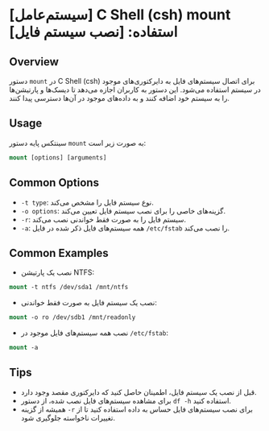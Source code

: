 # [سیستم‌عامل] C Shell (csh) mount استفاده: [نصب سیستم فایل]

## Overview
دستور `mount` در C Shell (csh) برای اتصال سیستم‌های فایل به دایرکتوری‌های موجود در سیستم استفاده می‌شود. این دستور به کاربران اجازه می‌دهد تا دیسک‌ها و پارتیشن‌ها را به سیستم خود اضافه کنند و به داده‌های موجود در آن‌ها دسترسی پیدا کنند.

## Usage
سینتکس پایه دستور `mount` به صورت زیر است:

```csh
mount [options] [arguments]
```

## Common Options
- `-t type`: نوع سیستم فایل را مشخص می‌کند.
- `-o options`: گزینه‌های خاصی را برای نصب سیستم فایل تعیین می‌کند.
- `-r`: سیستم فایل را به صورت فقط خواندنی نصب می‌کند.
- `-a`: همه سیستم‌های فایل ذکر شده در فایل `/etc/fstab` را نصب می‌کند.

## Common Examples
- نصب یک پارتیشن NTFS:
```csh
mount -t ntfs /dev/sda1 /mnt/ntfs
```

- نصب یک سیستم فایل به صورت فقط خواندنی:
```csh
mount -o ro /dev/sdb1 /mnt/readonly
```

- نصب همه سیستم‌های فایل موجود در `/etc/fstab`:
```csh
mount -a
```

## Tips
- قبل از نصب یک سیستم فایل، اطمینان حاصل کنید که دایرکتوری مقصد وجود دارد.
- برای مشاهده سیستم‌های فایل نصب شده، از دستور `df -h` استفاده کنید.
- همیشه از گزینه `-r` برای نصب سیستم‌های فایل حساس به داده استفاده کنید تا از تغییرات ناخواسته جلوگیری شود.